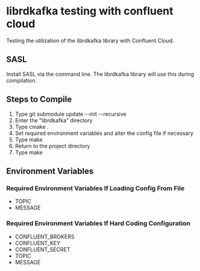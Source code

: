 # librdkafka testing with confluent cloud
Testing the utilization of the librdkafka library with Confluent Cloud.

## SASL
Install SASL via the command line. The librdkafka library will use this during compilation.

## Steps to Compile
1) Type git submodule update --init --recursive
2) Enter the "librdkafka" directory
3) Type cmake .
4) Set required environment variables and alter the config file if necessary
5) Type make
6) Return to the project directory
7) Type make

## Environment Variables
### Required Environment Variables If Loading Config From File
- TOPIC
- MESSAGE

### Required Environment Variables If Hard Coding Configuration
- CONFLUENT_BROKERS
- CONFLUENT_KEY
- CONFLUENT_SECRET
- TOPIC
- MESSAGE
